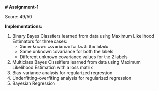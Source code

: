 **# Assignment-1**

Score: 49/50

**Implementations:**
1. Binary Bayes Classfiers learned from data using Maximum Likelihood Estimators for three cases:
   - Same known covariance for both the labels
   - Same unknown covariance for both the labels
   - Different unknown covariance values for the 2 labels
2. Multiclass Bayes Classifiers learned from data using Maximum Likelihood Estimation with a loss matrix
3. Bias-variance analysis for regularized regression
4. Underfitting-overfitiing analysis for regularized regression
5. Bayesian Regression 
